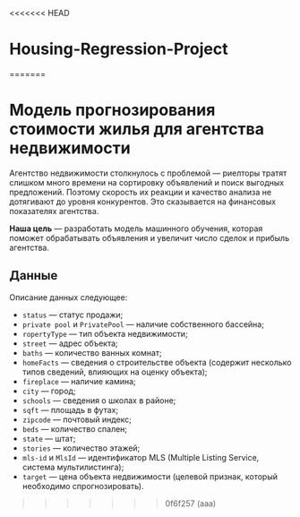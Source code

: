 <<<<<<< HEAD
# Housing-Regression-Project
=======
# Модель прогнозирования стоимости жилья для агентства недвижимости

Агентство недвижимости столкнулось с проблемой — риелторы тратят слишком много времени на сортировку объявлений и поиск выгодных предложений. Поэтому скорость их реакции и качество анализа не дотягивают до уровня конкурентов. Это сказывается на финансовых показателях агентства.

**Наша цель** — разработать модель машинного обучения, которая поможет обрабатывать объявления и увеличит число сделок и прибыль агентства.

## Данные
Описание данных следующее:

- `status` — статус продажи;
- `private pool` и `PrivatePool` — наличие собственного бассейна;
- `ropertyType` — тип объекта недвижимости;
- `street` — адрес объекта;
- `baths` — количество ванных комнат;
- `homeFacts` — сведения о строительстве объекта (содержит несколько типов сведений, влияющих на оценку объекта);
- `fireplace` — наличие камина;
- `city` — город;
- `schools` — сведения о школах в районе;
- `sqft` — площадь в футах;
- `zipcode` — почтовый индекс;
- `beds` — количество спален;
- `state` — штат;
- `stories` — количество этажей;
- `mls-id` и `MlsId` — идентификатор MLS (Multiple Listing Service, система мультилистинга);
- `target` — цена объекта недвижимости (целевой признак, который необходимо спрогнозировать).

>>>>>>> 0f6f257 (aaa)
